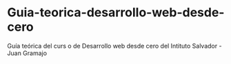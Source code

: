# Guia-teorica-desarrollo-web-desde-cero
Guía teórica del curs o de Desarrollo web desde cero del Intituto Salvador - Juan Gramajo
